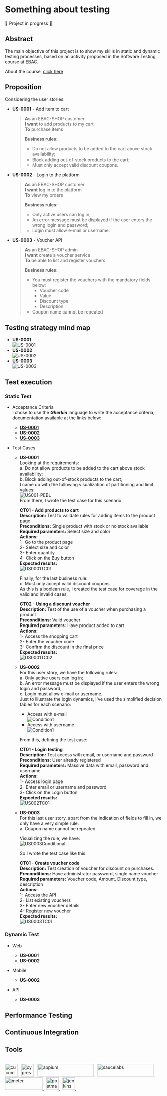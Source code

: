 # Something about testing

:construction: Project in progress :construction:

## Abstract

The main objective of this project is to show my skills in static and dynamic testing processes, based on an activity proposed in the Software Testing course at EBAC.

About the course, [click here](https://ebaconline.com.br/qualidade-de-software)

## Proposition

Considering the user stories:

- **US-0001** - Add item to cart <br>

  > **As** an EBAC-SHOP customer <br> **I want** to add products to my cart <br> **To** purchase items <br>
  >
  > **Business rules:**
  >
  > - Do not allow products to be added to the cart above stock availability;
  > - Block adding out-of-stock products to the cart;
  > - Must only accept valid discount coupons.

- **US-0002** - Login to the platform <br>
  > **As** an EBAC-SHOP customer <br> **I want** log in to the platform <br> **To** view my orders <br>
  >
  > **Business rules:**
  >
  > - Only active users can log in;
  > - An error message must be displayed if the user enters the wrong login and password;
  > - Login must allow e-mail or username.
- **US-0003** - Voucher API <br>
  > **As** an EBAC-SHOP admin <br> **I want** create a voucher service <br> **To** be able to list and register vouchers <br>
  >
  > **Business rules:**
  >
  > - You must register the vouchers with the mandatory fields below:
  >   - Voucher code
  >   - Value
  >   - Discount type
  >   - Description
  > - Coupon name cannot be repeated

## Testing strategy mind map

- **US-0001** <br>
  ![US-0001](img_readme/US-0001.png)
- **US-0002** <br>
  ![US-0002](img_readme/US-0002.png)
- **US-0003** <br>
  ![US-0003](img_readme/US-0003.png)

## Test execution

### Static Test

- Acceptance Criteria <br>
  I chose to use the **_Gherkin_** language to write the acceptance criteria, documentation available at the links below:

  - [**US-0001**](Scenarios/US-0001.feature)
  - [**US-0002**](Scenarios/US-0002.feature)
  - [**US-0003**](Scenarios/US-0003.feature)

- Test Cases

  - **US-0001** <br>
    Looking at the requirements: <br>
    a. Do not allow products to be added to the cart above stock availability;<br>
    b. Block adding out-of-stock products to the cart;<br>
    I came up with the following visualization of partitioning and limit values: <br>
    ![US001-PEBL](img_readme/US001-PEBL.png)
    <br>
    From there, I wrote the test case for this scenario: <br>

    **CT01 - Add products to cart** <br>
    **Description:** Test to validate rules for adding items to the product page <br>
    **Preconditions:** Single product with stock or no stock available <br>
    **Required parameters:** Select size and color <br>
    **Actions:** <br>
    1- Go to the product page <br>
    2- Select size and color <br>
    3- Enter quantity <br>
    4- Click on the Buy button <br>
    **Expected results:** <br>
    ![US0001TC01](img_readme/US001TC01.png)

    Finally, for the last business rule: <br>
    c. Must only accept valid discount coupons. <br>
    As this is a boolean rule, I created the test case for coverage in the valid and invalid cases: <br>

    **CT02 - Using a discount voucher** <br>
    **Description:** Test of the use of a voucher when purchasing a product <br>
    **Preconditions:** Valid voucher <br>
    **Required parameters:** Have product added to cart <br>
    **Actions:** <br>
    1- Access the shopping cart <br>
    2- Enter the voucher code <br>
    3- Confirm the discount in the final price <br>
    **Expected results:** <br>
    ![US0001TC02](img_readme/US001TC02.png)

  - **US-0002** <br>
    For this user story, we have the following rules: <br>
    a. Only active users can log in; <br>
    b. An error message must be displayed if the user enters the wrong login and password; <br>
    c. Login must allow e-mail or username. <br>
    Just to illustrate the login dynamics, I've used the simplified decision tables for each scenario:

    - Access with e-mail <br>
      ![Condition1](img_readme/US002Conditional1.png)
    - Access with username <br>
      ![Condition1](img_readme/US002Conditional2.png)

    From this, defining the test case: <br>

    **CT01 - Login testing** <br>
    **Description:** Test access with email, or username and password <br>
    **Preconditions:** User already registered <br>
    **Required parameters:** Massive data with email, password and username <br>
    **Actions:** <br>
    1- Access login page <br>
    2- Enter email or username and password <br>
    3- Click on the Login button <br>
    **Expected results:** <br>
    ![US002TC01](img_readme/US002TC01.png)

  - **US-0003** <br>
    For this last user story, apart from the indication of fields to fill in, we only have a very simple rule: <br>
    a. Coupon name cannot be repeated. <br>

    Visualizing the rule, we have: <br>
    ![US0003Conditional](img_readme/US003Conditional1.png)

    So I wrote the test case like this: <br>

    **CT01 - Create voucher code** <br>
    **Description:** Test creation of voucher for discount on purchases. <br>
    **Preconditions:** Have administrator password, single name voucher <br>
    **Required parameters:** Voucher code, Amount, Discount type, description <br>
    **Actions:** <br>
    1- Access the API <br>
    2- List existing vouchers <br>
    3- Enter new voucher details <br>
    4- Register new voucher <br>
    **Expected results:** <br>
    ![US0003TC01](img_readme/US003TC01.png)

### Dynamic Test

- Web

  - **US-0001**
  - **US-0002**

- Mobile

  - **US-0002**

- API
  - **US-0003**

## Performance Testing

## Continuous Integration

## Tools

<br>
<a href="https://cucumber.io/" target="_blank" rel="noreferrer"> <img src="https://encrypted-tbn0.gstatic.com/images?q=tbn:ANd9GcQoiEs8iInyRBbmwwGExDQDBF77BJ-Ok54tpxjIHyUxGw&s" alt="cucumber" width="40" height="40"/> </a> &nbsp;
<a href="https://www.cypress.io" target="_blank" rel="noreferrer"> <img src="https://raw.githubusercontent.com/simple-icons/simple-icons/6e46ec1fc23b60c8fd0d2f2ff46db82e16dbd75f/icons/cypress.svg" alt="cypress" width="40" height="40"/> </a> &nbsp;
<a href="https://www.appium.io/" target="_blank" rel="noreferrer"> <img src="https://raw.githubusercontent.com/appium/appium/master/packages/appium/docs/assets/images/appium-logo-horiz.png" alt="appium" width="180" height="40"/> </a> &nbsp;
<a href="https://saucelabs.com/" target="_blank" rel="noreferrer"> <img src="https://saucelabs.com/images/logo.svg" alt="saucelabs" width="180" height="40"/> </a> &nbsp;
<a href="https://https://jmeter.apache.org/" target="_blank" rel="noreferrer"> <img src="https://jmeter.apache.org/images/logo.svg" alt="jmeter" width="120" height="40"/> </a> &nbsp;
<a href="https://postman.com" target="_blank" rel="noreferrer"> <img src="https://www.vectorlogo.zone/logos/getpostman/getpostman-icon.svg" alt="postman" width="40" height="40"/> </a> &nbsp;
<a href="https://www.jenkins.io" target="_blank" rel="noreferrer"> <img src="https://www.vectorlogo.zone/logos/jenkins/jenkins-icon.svg" alt="jenkins" width="40" height="40"/> </a> &nbsp;
